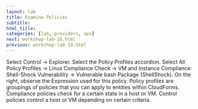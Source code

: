 ```yaml
---
layout: lab
title: Examine Policies
subtitle:
html_title:
categories: [lab, providers, ops]
next: workshop-lab-16.html
previous: workshop-lab-14.html
---
```


Select Control → Explorer.
Select the Policy Profiles accordion.
Select All Policy Profiles → Linux Compliance Check → VM and Instance Compliance: Shell-Shock Vulnerability → Vulnerable bash Package (ShellShock).
On the right, observe the Expression used for this policy.
Policy profiles are groupings of policies that you can apply to entities within CloudForms.
Compliance policies check for a certain state in a host or VM.
Control policies control a host or VM depending on certain criteria.
